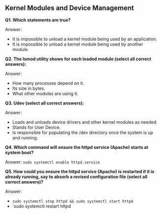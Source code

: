 
## Kernel Modules and Device Management

**Q1. Which statements are true?**

Answer:
* It is impossible to unload a kernel module being used by an application.
* It is impossible to unload a kernel module being used by another module.

**Q2. The lsmod utility shows for each loaded module (select all correct answers):**

Answer:
* How many processes depend on it.
* Its size in bytes.
* What other modules are using it.

**Q3. Udev (select all correct answers):**

Answer:
* Loads and unloads device drivers and other kernel modules as needed.
* Stands for User Device.
* Is responsible for populating the /dev directory once the system is up and running.

**Q4. Which command will ensure the httpd service (Apache) starts at system boot?**

Answer: `sudo systemctl enable httpd.service`

**Q5. How could you ensure the httpd service (Apache) is restarted if it is already running, say to absorb a revised configuration file (select all correct answers)?**

Answer:
* `sudo systemctl stop httpd && sudo systemctl start httpd`
* `sudo systemctl restart httpd

